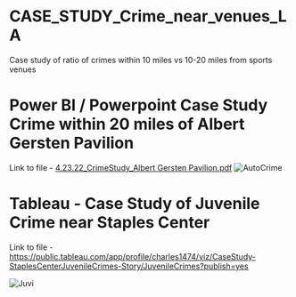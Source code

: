 # CASE_STUDY_Crime_near_venues_LA
Case study of ratio of crimes within 10 miles vs 10-20 miles from sports venues

# Power BI / Powerpoint Case Study Crime within 20 miles of Albert Gersten Pavilion
Link to file - [4.23.22_CrimeStudy_Albert Gersten Pavilion.pdf](https://github.com/Mrcwr2/Py_Matplotlib_Histogram_Meryl_Streep/files/8824927/4.23.22_CrimeStudy_Albert.Gersten.Pavilion.pdf)
![AutoCrime](https://user-images.githubusercontent.com/40834093/173383979-e340ef5e-daa2-49d6-9b34-fc4501e8d79c.PNG)



# Tableau - Case Study of Juvenile Crime near Staples Center 
Link to file -  https://public.tableau.com/app/profile/charles1474/viz/CaseStudy-StaplesCenterJuvenileCrimes-Story/JuvenileCrimes?publish=yes

![Juvi](https://user-images.githubusercontent.com/40834093/173383425-32666f2a-3e5c-4744-9a19-0d304030e5f0.PNG)
